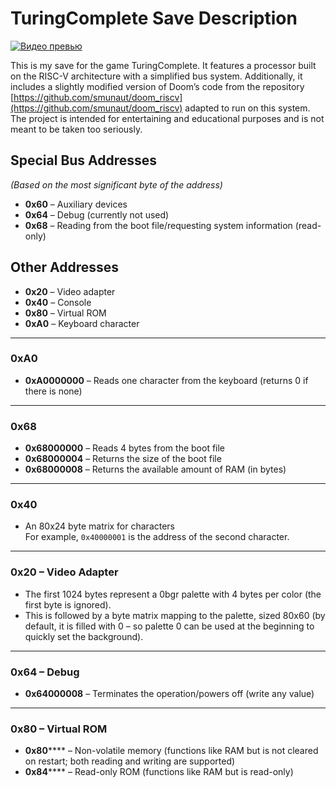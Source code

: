 # TuringComplete Save Description

[![Видео превью](https://img.youtube.com/vi/nAkqT8UcRKM/maxresdefault.jpg)](https://youtu.be/nAkqT8UcRKM)

This is my save for the game TuringComplete. It features a processor built on the RISC-V architecture with a simplified bus system. Additionally, it includes a slightly modified version of Doom’s code from the repository [https://github.com/smunaut/doom_riscv](https://github.com/smunaut/doom_riscv) adapted to run on this system. The project is intended for entertaining and educational purposes and is not meant to be taken too seriously.

## Special Bus Addresses
*(Based on the most significant byte of the address)*

- **0x60** – Auxiliary devices  
- **0x64** – Debug (currently not used)  
- **0x68** – Reading from the boot file/requesting system information (read-only)

## Other Addresses

- **0x20** – Video adapter  
- **0x40** – Console  
- **0x80** – Virtual ROM  
- **0xA0** – Keyboard character

---

### 0xA0
- **0xA0000000** – Reads one character from the keyboard (returns 0 if there is none)

---

### 0x68
- **0x68000000** – Reads 4 bytes from the boot file  
- **0x68000004** – Returns the size of the boot file  
- **0x68000008** – Returns the available amount of RAM (in bytes)

---

### 0x40
- An 80x24 byte matrix for characters  
  For example, `0x40000001` is the address of the second character.

---

### 0x20 – Video Adapter
- The first 1024 bytes represent a 0bgr palette with 4 bytes per color (the first byte is ignored).  
- This is followed by a byte matrix mapping to the palette, sized 80x60 (by default, it is filled with 0 – so palette 0 can be used at the beginning to quickly set the background).

---

### 0x64 – Debug
- **0x64000008** – Terminates the operation/powers off (write any value)

---

### 0x80 – Virtual ROM
- **0x80****** – Non-volatile memory (functions like RAM but is not cleared on restart; both reading and writing are supported)  
- **0x84****** – Read-only ROM (functions like RAM but is read-only)
